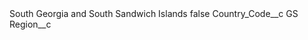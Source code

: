 <?xml version="1.0" encoding="UTF-8"?>
<CustomMetadata xmlns="http://soap.sforce.com/2006/04/metadata" xmlns:xsi="http://www.w3.org/2001/XMLSchema-instance" xmlns:xsd="http://www.w3.org/2001/XMLSchema">
    <label>South Georgia and South Sandwich Islands</label>
    <protected>false</protected>
    <values>
        <field>Country_Code__c</field>
        <value xsi:type="xsd:string">GS</value>
    </values>
    <values>
        <field>Region__c</field>
        <value xsi:nil="true"/>
    </values>
</CustomMetadata>
